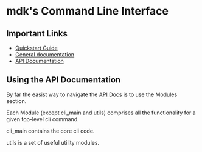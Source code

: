 # mdk's Command Line Interface
## Important Links
- [Quickstart Guide](https://projectmdk.gitlab.ea.com/project-mdk-documentation/getting-started/blu-cli-quickstart/)
- [General documentation](https://projectmdk.gitlab.ea.com/project-mdk-documentation/mdk-cli/)
- [API Documentation](https://projectmdk.gitlab.ea.com/project-mdk-documentation/mdk-cli/html/modules.html)

## Using the API Documentation
By far the easist way to navigate the [API Docs](https://projectmdk.gitlab.ea.com/project-mdk-documentation/mdk-cli/html/modules.html) is to use the Modules section.

Each Module (except cli_main and utils) comprises all the functionality for a given top-level cli command.

cli_main contains the core cli code.

utils is a set of useful utility modules.



